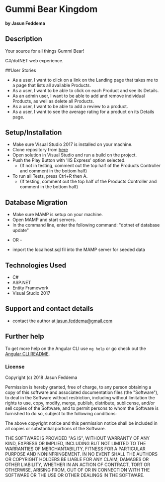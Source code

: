 # Gummi Bear Kingdom
#### by Jasun Feddema

## Description
Your source for all things Gummi Bear!

C#/dotNET web experience.

##User Stories

* As a user, I want to click on a link on the Landing page that takes me to a page that lists all available Products.
* As a user, I want to be able to click on each Product and see its Details.
* As an admin user, I want to be able to add and remove individual Products, as well as delete all Products.
* As a user, I want to be able to add a review to a product.
* As a user, I want to see the average rating for a product on its Details page.


## Setup/Installation

* Make sure Visual Studio 2017 is installed on your machine.
* Clone repository from [here](https://github.com/jaybojaybojaybo/GummiBearKingdom)
* Open solution in Visual Studio and run a build on the project.
* Push the Play Button with 'IIS Express' option selected.
  * (If not in testing, comment out the top half of the Products Controller and comment in the bottom half)
* To run all Tests, press Ctrl+R then A.
  * (If testing, comment out the top half of the Products Controller and comment in the bottom half)

## Database Migration

* Make sure MAMP is setup on your machine.
* Open MAMP and start servers.
* In the command line, enter the following command: "dotnet ef database update"

- OR -

* import the localhost.sql fil into the MAMP server for seeded data

## Technologies Used

* C#
* ASP.NET
* Entity Framework
* Visual Studio 2017

## Support and contact details

* contact the author at jasun.feddema@gmail.com

## Further help

To get more help on the Angular CLI use `ng help` or go check out the [Angular CLI README](https://github.com/angular/angular-cli/blob/master/README.md).

### License

Copyright (c) 2018 Jasun Feddema

Permission is hereby granted, free of charge, to any person obtaining a copy of this software and associated documentation files (the "Software"), to deal in the Software without restriction, including without limitation the rights to use, copy, modify, merge, publish, distribute, sublicense, and/or sell copies of the Software, and to permit persons to whom the Software is furnished to do so, subject to the following conditions:

The above copyright notice and this permission notice shall be included in all copies or substantial portions of the Software.

THE SOFTWARE IS PROVIDED "AS IS", WITHOUT WARRANTY OF ANY KIND, EXPRESS OR IMPLIED, INCLUDING BUT NOT LIMITED TO THE WARRANTIES OF MERCHANTABILITY, FITNESS FOR A PARTICULAR PURPOSE AND NONINFRINGEMENT. IN NO EVENT SHALL THE AUTHORS OR COPYRIGHT HOLDERS BE LIABLE FOR ANY CLAIM, DAMAGES OR OTHER LIABILITY, WHETHER IN AN ACTION OF CONTRACT, TORT OR OTHERWISE, ARISING FROM, OUT OF OR IN CONNECTION WITH THE SOFTWARE OR THE USE OR OTHER DEALINGS IN THE SOFTWARE.
